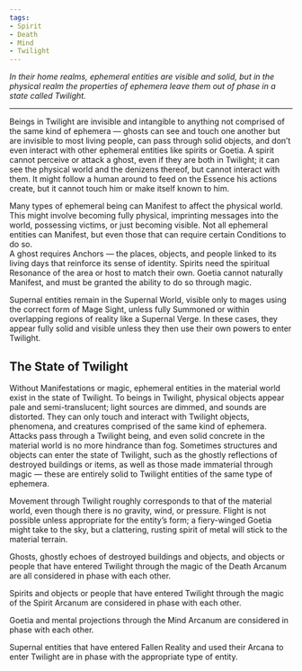 ```yaml
---
tags:
- Spirit
- Death
- Mind
- Twilight
---
```


_In their home realms, ephemeral entities are visible and solid, but in the physical realm the properties of ephemera leave them out of phase in a state called Twilight._

---

Beings in Twilight are invisible and intangible to anything not comprised of the same kind of ephemera — ghosts can see and touch one another but are invisible to most living people, can pass through solid objects, and don’t even interact with other ephemeral entities like spirits or Goetia. A spirit cannot perceive or attack a ghost, even if they are both in Twilight; it can see the physical world and the denizens thereof, but cannot interact with them. It might follow a human around to feed on the Essence his actions create, but it cannot touch him or make itself known to him.

Many types of ephemeral being can Manifest to affect the physical world. This might involve becoming fully physical, imprinting messages into the world, possessing victims, or just becoming visible. Not all ephemeral entities can Manifest, but even those that can require certain Conditions to do so.\
A ghost requires Anchors — the places, objects, and people linked to its living days that reinforce its sense of identity. Spirits need the spiritual Resonance of the area or host to match their own. Goetia cannot naturally Manifest, and must be granted the ability to do so through magic.

Supernal entities remain in the Supernal World, visible only to mages using the correct form of Mage Sight, unless fully Summoned or within overlapping regions of reality like a Supernal Verge. In these cases, they appear fully solid and visible unless they then use their own powers to enter Twilight.

## The State of Twilight

Without Manifestations or magic, ephemeral entities in the material world exist in the state of Twilight. To beings in Twilight, physical objects appear pale and semi-translucent; light sources are dimmed, and sounds are distorted. They can only touch and interact with Twilight objects, phenomena, and creatures comprised of the same kind of ephemera.\
Attacks pass through a Twilight being, and even solid concrete in the material world is no more hindrance than fog. Sometimes structures and objects can enter the state of Twilight, such as the ghostly reflections of destroyed buildings or items, as well as those made immaterial through magic — these are entirely solid to Twilight entities of the same type of ephemera.

Movement through Twilight roughly corresponds to that of the material world, even though there is no gravity, wind, or pressure. Flight is not possible unless appropriate for the entity’s form; a fiery-winged Goetia might take to the sky, but a clattering, rusting spirit of metal will stick to the material terrain.

Ghosts, ghostly echoes of destroyed buildings and objects, and objects or people that have entered Twilight through the magic of the Death Arcanum are all considered in phase with each other.

Spirits and objects or people that have entered Twilight through the magic of the Spirit Arcanum are considered in phase with each other.

Goetia and mental projections through the Mind Arcanum are considered in phase with each other.

Supernal entities that have entered Fallen Reality and used their Arcana to enter Twilight are in phase with the appropriate type of entity.